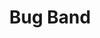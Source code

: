 ---
title: "Bug Band"
type: "thumb"
weight: -5
draft: false
url_sml: "/images/illustration/thumbs/sml/bug_band"
url_lge: "/images/illustration/thumbs/lge/bug_band"
alt: "An illustration of a group of bugs playing instruments"
---
